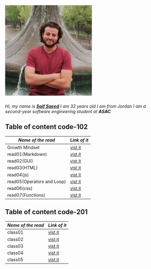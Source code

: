 
# ![saif](img/saif.jpeg)

*Hi, my name is [**Saif Saeed**](https://github.com/Saif-K-Saeed) I am 32 years old  I am from Jordan I am a second-year software engineering student at **ASAC***

## Table of content code-102

*Neme of the read* | *Link of it*
---------- |------------|
Growth Mindset  | [vist it](https://saif-k-saeed.github.io/reading-notes/growthMindset)
read01(Markdown) | [vist it](https://saif-k-saeed.github.io/reading-notes/read1)
read02(GUI) | [vist it](https://saif-k-saeed.github.io/reading-notes/read02)
read03(HTML) | [vist it](https://saif-k-saeed.github.io/reading-notes/read03)
read04(js) | [vist it](https://saif-k-saeed.github.io/reading-notes/read04)
read05(Operators and Loop) | [vist it](https://saif-k-saeed.github.io/reading-notes/read05)
read06(css) | [vist it](https://saif-k-saeed.github.io/reading-notes/read06)
read07(Functions) | [vist it](https://saif-k-saeed.github.io/reading-notes/read07)

## Table of content code-201

 *Neme of the read* | *Link of it*
---------- |------------|
class01 | [vist it](https://saif-k-saeed.github.io/reading-notes/class01)
class02 | [vist it](https://saif-k-saeed.github.io/reading-notes/class02)
class03 | [vist it](https://saif-k-saeed.github.io/reading-notes/class03)
class04 | [vist it](https://saif-k-saeed.github.io/reading-notes/class04)
class05 | [vist it](https://saif-k-saeed.github.io/reading-notes/class05)
